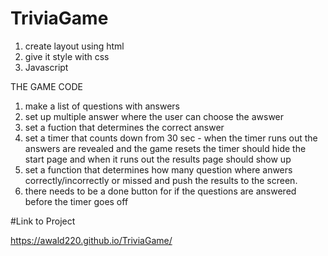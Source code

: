 # TriviaGame

1. create layout using html 
2. give it style with css
3. Javascript

THE GAME CODE 

1. make a list of questions with answers
2. set up multiple answer where the user can choose the awswer
3. set a fuction that determines the correct answer
4. set a timer that counts down from 30 sec - when the timer runs out the answers are revealed and the game resets
the timer should hide the start page and when it runs out the results page should show up
5. set a function that determines how many question where anwers correctly/incorrectly or missed and push the results to the screen.
6. there needs to be a done button for if the questions are answered before the timer goes off 


#Link to Project

https://awald220.github.io/TriviaGame/
